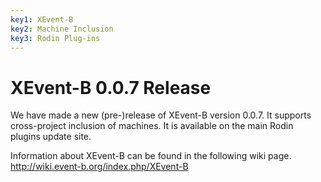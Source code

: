 ```yaml
---
key1: XEvent-B
key2: Machine Inclusion
key3: Rodin Plug-ins
---
```


# XEvent-B 0.0.7 Release

We have made a new (pre-)release of XEvent-B version 0.0.7. It supports cross-project inclusion of machines. It is available on the main Rodin plugins update site.

Information about XEvent-B can be found in the following wiki page.
http://wiki.event-b.org/index.php/XEvent-B